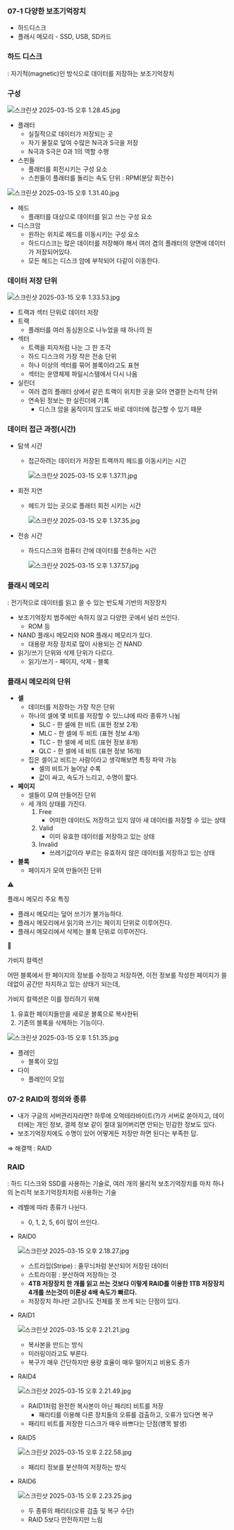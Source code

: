 ### 07-1 다양한 보조기억장치

- 하드디스크
- 플래시 메모리 - SSD, USB, SD카드

### 하드 디스크

: 자기적(magnetic)인 방식으로 데이터를 저장하는 보조기억장치

### 구성

![스크린샷 2025-03-15 오후 1.28.45.jpg](./images/chapter07/harddisk.jpg)

- 플래터
    - 실질적으로 데이터가 저장되는 곳
    - 자기 물질로 덮여 수많은 N극과 S극을 저장
    - N극과 S극은 0과 1의 역할 수행
- 스핀들
    - 플래터를 회전시키는 구성 요소
    - 스핀들이 플래터를 돌리는 속도 단위 : RPM(분당 회전수)

![스크린샷 2025-03-15 오후 1.31.40.jpg](./images/chapter07/hdhead.jpg.jpg)

- 헤드
    - 플래터를 대상으로 데이터를 읽고 쓰는 구성 요소
- 디스크암
    - 원하는 위치로 헤드를 이동시키는 구성 요소
    - 하드디스크는 많은 데이터를 저장해야 해서 여러 겹의 플래터의 양면에 데이터가 저장되어있다.
    - 모든 헤드는 디스크 암에 부착되어 다같이 이동한다.

### 데이터 저장 단위

![스크린샷 2025-03-15 오후 1.33.53.jpg](./images/chapter07/hdtrack.jpg.jpg)

- 트랙과 섹터 단위로 데이터 저장
- 트랙
    - 플래터를 여러 동심원으로 나누었을 때 하나의 원
- 섹터
    - 트랙을 피자처럼 나눈 그 한 조각
    - 하드 디스크의 가장 작은 전송 단위
    - 하나 이상의 섹터를 묶어 블록이라고도 표현
    - 섹터는 운영체제 파일시스템에서 다시 나옴
- 실린더
    - 여러 겹의 플래터 상에서 같은 트랙이 위치한 곳을 모아 연결한 논리적 단위
    - 연속된 정보는 한 실린더에 기록
        - 디스크 암을 움직이지 않고도 바로 데이터에 접근할 수 있기 때문

### 데이터 접근 과정(시간)

- 탐색 시간
    - 접근하려는 데이터가 저장된 트랙까지 헤드를 이동시키는 시간
        
        ![스크린샷 2025-03-15 오후 1.37.11.jpg](./images/chapter07/hdtamsek.jpg)
        
- 회전 지연
    - 헤드가 있는 곳으로 플래터 회전 시키는 시간
        
        ![스크린샷 2025-03-15 오후 1.37.35.jpg](./images/chapter07/hdrotate.jpg.jpg)
        
- 전송 시간
    - 하드디스크와 컴퓨터 간에 데이터를 전송하는 시간
        
        ![스크린샷 2025-03-15 오후 1.37.57.jpg](./images/chapter07/hdtran.jpg.jpg)
        

### 플래시 메모리

: 전기적으로 데이터를 읽고 쓸 수 있는 반도체 기반의 저장장치

- 보조기억장치 범주에만 속하지 않고 다양한 곳에서 널리 쓰인다.
    - ROM 등
- NAND 플래시 메모리와 NOR 플래시 메모리가 있다.
    - 대용량 저장 장치로 많이 사용되는 건 NAND
- 읽기/쓰기 단위와 삭제 단위가 다르다.
    - 읽기/쓰기 - 페이지, 삭제 - 블록

### 플래시 메모리의 단위

- **셀**
    - 데이터를 저장하는 가장 작은 단위
    - 하나의 셀에 몇 비트를 저장할 수 있느냐에 따라 종류가 나뉨
        - SLC - 한 셀에 한 비트 (표현 정보 2개)
        - MLC - 한 셀에 두 비트 (표현 정보 4개)
        - TLC - 한 셀에 세 비트 (표현 정보 8개)
        - QLC - 한 셀에 네 비트 (표현 정보 16개)
    - 집은 셀이고 비트는 사람이라고 생각해보면 특징 파악 가능
        - 셀의 비트가 늘어날 수록
        - 값이 싸고, 속도가 느리고, 수명이 짧다.
- **페이지**
    - 셀들이 모여 만들어진 단위
    - 세 개의 상태를 가진다.
        1. Free
            - 어떠한 데이터도 저장하고 있지 않아 새 데이터를 저장할 수 있는 상태
        2. Valid
            - 이미 유효한 데이터를 저장하고 있는 상태
        3. Invalid
            - 쓰레기값이라 부르는 유효하지 않은 데이터를 저장하고 있는 상태
- **블록**
    - 페이지가 모여 만들어진 단위

<aside>
⚠️

플래시 메모리 주요 특징

- 플래시 메모리는 덮어 쓰기가 불가능하다.
- 플래시 메모리에서 읽기와 쓰기는 페이지 단위로 이루어진다.
- 플래시 메모리에서 삭제는 블록 단위로 이루어진다.
</aside>

<aside>
🔑

가비지 컬렉션

어떤 블록에서 한 페이지의 정보를 수정하고 저장하면, 이전 정보를 작성한 페이지가 쓸데없이 공간만 차지하고 있는 상태가 되는데,

가비지 컬렉션은 이를 정리하기 위해

1. 유효한 페이지들만을 새로운 블록으로 복사한뒤
2. 기존의 블록을 삭제하는 기능이다.

![스크린샷 2025-03-15 오후 1.51.35.jpg](./images/chapter07/hdgc.jpg)

</aside>

- 플레인
    - 블록이 모임
- 다이
    - 플레인이 모임

### 07-2 RAID의 정의와 종류

- 내가 구글의 서버관리자라면? 하루에 오억테라바이트(?)가 서버로 쏟아지고, 데이터에는 개인 정보, 결제 정보 같이 절대 잃어버리면 안되는 민감한 정보도 있다.
- 보조기억장치에도 수명이 있어 어떻게든 저장만 하면 된다는 부족한 답.

⇒ 해결책 : RAID

### RAID

: 하드 디스크와 SSD를 사용하는 기술로, 여러 개의 물리적 보조기억장치를 마치 하나의 논리적 보조기억장치처럼 사용하는 기술

- 레벨에 따라 종류가 나뉜다.
    - 0, 1, 2, 5, 6이 많이 쓰인다.
- RAID0
    
    ![스크린샷 2025-03-15 오후 2.18.27.jpg](./images/chapter07/raid0.jpg)
    
    - 스트라입(Stripe) : 줄무늬처럼 분산되어 저장된 데이터
    - 스트라이핑 : 분산하여 저장하는 것
    - **4TB 저장장치 한 개를 읽고 쓰는 것보다 이렇게 RAID를 이용한 1TB 저장장치 4개를 쓰는것이 이론상 4배 속도가 빠르다.**
    - 저장장치 하나만 고장나도 전체를 못 쓰게 되는 단점이 있다.
- RAID1
    
    ![스크린샷 2025-03-15 오후 2.21.21.jpg](./images/chapter07/raid1.jpg)
    
    - 복사본을 만드는 방식
    - 미러링이라고도 부른다.
    - 복구가 매우 간단하지만 용량 효율이 매우 떨어지고 비용도 증가
- RAID4
    
    ![스크린샷 2025-03-15 오후 2.21.49.jpg](./images/chapter07/raid4.jpg)
    
    - RAID1처럼 완전한 복사본이 아닌 패리티 비트를 저장
        - 패리티를 이용해 다른 장치들의 오류를 검출하고, 오류가 있다면 복구
    - 패리티 비트를 저장한 디스크가 매우 바쁘다는 단점(병목 발생)
- RAID5
    
    ![스크린샷 2025-03-15 오후 2.22.58.jpg](./images/chapter07/raid5.jpg)
    
    - 패리티 정보를 분산하여 저장하는 방식
- RAID6
    
    ![스크린샷 2025-03-15 오후 2.23.25.jpg](./images/chapter07/raid6.jpg)
    
    - 두 종류의 패리티(오류 검출 및 복구 수단)
    - RAID 5보다 안전하지만 느림